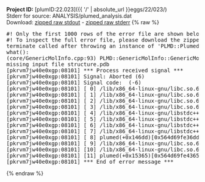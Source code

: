 **Project ID:** [plumID:22.023]({{ '/' | absolute_url }}eggs/22/023/)  
Stderr for source:  ANALYSIS/plumed_analysis.dat   
Download: [zipped raw stdout](plumed_analysis.dat.plumed.stdout.txt.zip) - [zipped raw stderr](plumed_analysis.dat.plumed.stderr.txt.zip) 
{% raw %}
<pre>
#! Only the first 1000 rows of the error file are shown below
#! To inspect the full error file, please download the zipped raw stderr file above
terminate called after throwing an instance of 'PLMD::Plumed::ExceptionError'
what():
(core/GenericMolInfo.cpp:93) PLMD::GenericMolInfo::GenericMolInfo(const PLMD::ActionOptions&)
missing input file structure.pdb
[pkrvm7jw40e0xgp:08101] *** Process received signal ***
[pkrvm7jw40e0xgp:08101] Signal: Aborted (6)
[pkrvm7jw40e0xgp:08101] Signal code:  (-6)
[pkrvm7jw40e0xgp:08101] [ 0] /lib/x86_64-linux-gnu/libc.so.6(+0x45330)[0x7f4122445330]
[pkrvm7jw40e0xgp:08101] [ 1] /lib/x86_64-linux-gnu/libc.so.6(pthread_kill+0x11c)[0x7f412249eb2c]
[pkrvm7jw40e0xgp:08101] [ 2] /lib/x86_64-linux-gnu/libc.so.6(gsignal+0x1e)[0x7f412244527e]
[pkrvm7jw40e0xgp:08101] [ 3] /lib/x86_64-linux-gnu/libc.so.6(abort+0xdf)[0x7f41224288ff]
[pkrvm7jw40e0xgp:08101] [ 4] /lib/x86_64-linux-gnu/libstdc++.so.6(+0xa5ff5)[0x7f41228a5ff5]
[pkrvm7jw40e0xgp:08101] [ 5] /lib/x86_64-linux-gnu/libstdc++.so.6(+0xbb0da)[0x7f41228bb0da]
[pkrvm7jw40e0xgp:08101] [ 6] /lib/x86_64-linux-gnu/libstdc++.so.6(_ZSt10unexpectedv+0x0)[0x7f41228a5a55]
[pkrvm7jw40e0xgp:08101] [ 7] /lib/x86_64-linux-gnu/libstdc++.so.6(+0xa5a6f)[0x7f41228a5a6f]
[pkrvm7jw40e0xgp:08101] [ 8] plumed(+0x146dd)[0x564d69fe36dd]
[pkrvm7jw40e0xgp:08101] [ 9] /lib/x86_64-linux-gnu/libc.so.6(+0x2a1ca)[0x7f412242a1ca]
[pkrvm7jw40e0xgp:08101] [10] /lib/x86_64-linux-gnu/libc.so.6(__libc_start_main+0x8b)[0x7f412242a28b]
[pkrvm7jw40e0xgp:08101] [11] plumed(+0x15365)[0x564d69fe4365]
[pkrvm7jw40e0xgp:08101] *** End of error message ***
</pre>
{% endraw %}
